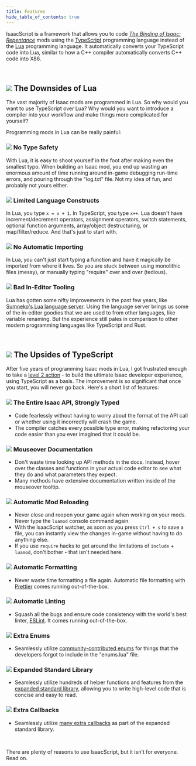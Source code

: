 ```yaml
---
title: Features
hide_table_of_contents: true
---
```


IsaacScript is a framework that allows you to code [_The Binding of Isaac: Repentance_](https://store.steampowered.com/app/1426300/The_Binding_of_Isaac_Repentance/) mods using the [TypeScript](https://www.typescriptlang.org/) programming language instead of the [Lua](https://www.lua.org/) programming language. It automatically converts your TypeScript code into Lua, similar to how a C++ compiler automatically converts C++ code into X86.

<br />

## <img src="/img/lua.png" className="features-language-icon" /> The Downsides of Lua

The vast majority of Isaac mods are programmed in Lua. So why would you want to use TypeScript over Lua? Why would you want to introduce a compiler into your workflow and make things more complicated for yourself?

Programming mods in Lua can be really painful:

### <img src="/img/items/error.png" className="features-icon" /> No Type Safety

With Lua, it is easy to shoot yourself in the foot after making even the smallest typo. When building an Isaac mod, you end up wasting an enormous amount of time running around in-game debugging run-time errors, and pouring through the "log.txt" file. Not my idea of fun, and probably not yours either.

### <img src="/img/items/sad-onion.png" className="features-icon" /> Limited Language Constructs

In Lua, you type `x = x + 1`. In TypeScript, you type `x++`. Lua doesn't have increment/decrement operators, assignment operators, switch statements, optional function arguments, array/object destructuring, or map/filter/reduce. And that's just to start with.

### <img src="/img/items/finger.png" className="features-icon" /> No Automatic Importing

In Lua, you can't just start typing a function and have it magically be imported from where it lives. So you are stuck between using monolithic files (messy), or manually typing "require" over and over (tedious).

### <img src="/img/items/wooden-spoon.png" className="features-icon" /> Bad In-Editor Tooling

Lua has gotten some nifty improvements in the past few years, like [Sumneko's Lua language server](https://github.com/sumneko/lua-language-server). Using the language server brings us some of the in-editor goodies that we are used to from other languages, like variable renaming. But the experience still pales in comparison to other modern programming languages like TypeScript and Rust.

<br />

## <img src="/img/typescript.png" className="features-language-icon" /> The Upsides of TypeScript

After five years of programming Isaac mods in Lua, I got frustrated enough to take a [level 2 action](https://www.lesswrong.com/posts/guDcrPqLsnhEjrPZj/levels-of-action) - to build the ultimate Isaac developer experience, using TypeScript as a basis. The improvement is so significant that once you start, you will never go back. Here's a short list of features:

### <img src="/img/items/magic-mushroom.png" className="features-icon" /> The Entire Isaac API, Strongly Typed

- Code fearlessly without having to worry about the format of the API call or whether using it incorrectly will crash the game.
- The compiler catches every possible type error, making refactoring your code easier than you ever imagined that it could be.

### <img src="/img/items/marked.png" className="features-icon" /> Mouseover Documentation

- Don't waste time looking up API methods in the docs. Instead, hover over the classes and functions in your actual code editor to see what they do and what parameters they expect.
- Many methods have extensive documentation written inside of the mouseover tooltip.

### <img src="/img/items/clockwork-assembly.png" className="features-icon" /> Automatic Mod Reloading

- Never close and reopen your game again when working on your mods. Never type the `luamod` console command again.
- With the IsaacScript watcher, as soon as you press `Ctrl + s` to save a file, you can instantly view the changes in-game without having to do anything else.
- If you use `require` hacks to get around the limitations of `include` + `luamod`, don't bother - that isn't needed here.

### <img src="/img/items/pencil.png" className="features-icon" /> Automatic Formatting

- Never waste time formatting a file again. Automatic file formatting with [Prettier](https://prettier.io/) comes running out-of-the-box.

### <img src="/img/items/spider-mod.png" className="features-icon" /> Automatic Linting

- Squash all the bugs and ensure code consistency with the world's best linter, [ESLint](https://eslint.org/). It comes running out-of-the-box.

### <img src="/img/items/humbling-bundle.png" className="features-icon" /> Extra Enums

- Seamlessly utilize [community-contributed enums](/isaac-typescript-definitions) for things that the developers forgot to include in the "enums.lua" file.

### <img src="/img/items/book-of-virtues.png" className="features-icon" /> Expanded Standard Library

- Seamlessly utilize hundreds of helper functions and features from the [expanded standard library](/isaacscript-common), allowing you to write high-level code that is concise and easy to read.

### <img src="/img/items/poke-go.png" className="features-icon" /> Extra Callbacks

- Seamlessly utilize [many extra callbacks](/isaacscript-common/other/enums/ModCallbackCustom.md) as part of the expanded standard library.

<br />

There are plenty of reasons to use IsaacScript, but it isn't for everyone. Read on.
